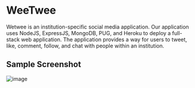 # WeeTwee
Wetwee is an institution-specific social media application. Our application uses NodeJS, ExpressJS, MongoDB, PUG, and Heroku to deploy a full-stack web application. The application provides a way for users to tweet, like, comment, follow, and chat with people within an institution.

## Sample Screenshot
![image]()

